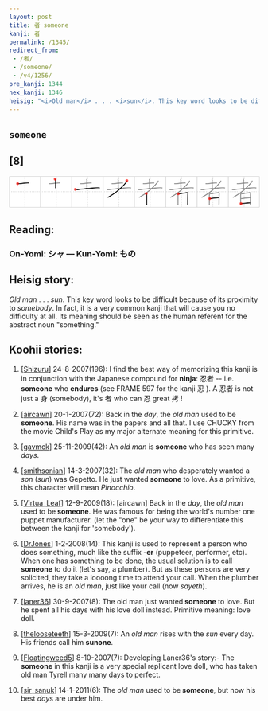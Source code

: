 ```yaml
---
layout: post
title: 者 someone
kanji: 者
permalink: /1345/
redirect_from:
 - /者/
 - /someone/
 - /v4/1256/
pre_kanji: 1344
nex_kanji: 1346
heisig: "<i>Old man</i> . . . <i>sun</i>. This key word looks to be difficult because of its proximity to <i>somebody</i>. In fact, it is a very common kanji that will cause you no difficulty at all. Its meaning should be seen as the human referent for the abstract noun &quot;something.&quot;"
---
```


## `someone`

## [8]

<div class="stroke"><img src="../images/E88085.png" /></div>

## Reading:

### On-Yomi: シャ &mdash; Kun-Yomi: もの

## Heisig story:

<i>Old man</i> . . . <i>sun</i>. This key word looks to be difficult because of its proximity to <i>somebody</i>. In fact, it is a very common kanji that will cause you no difficulty at all. Its meaning should be seen as the human referent for the abstract noun &quot;something.&quot;

## Koohii stories:

1) [<a href="http://kanji.koohii.com/profile/Shizuru">Shizuru</a>] 24-8-2007(196): I find the best way of memorizing this kanji is in conjunction with the Japanese compound for <strong>ninja</strong>: 忍者 -- i.e.<strong> someone</strong> who <strong>endures</strong> (see FRAME 597 for the kanji 忍 ). A 忍者 is not just a 身 (somebody), it&#039;s 者 who can 忍 great 拷 !

2) [<a href="http://kanji.koohii.com/profile/aircawn">aircawn</a>] 20-1-2007(72): Back in the <em>day</em>, the <em>old man</em> used to be<strong> someone</strong>. His name was in the papers and all that. I use CHUCKY from the movie Child&#039;s Play as my major alternate meaning for this primitive.

3) [<a href="http://kanji.koohii.com/profile/gavmck">gavmck</a>] 25-11-2009(42): An <em>old man</em> is<strong> someone</strong> who has seen many <em>days</em>.

4) [<a href="http://kanji.koohii.com/profile/smithsonian">smithsonian</a>] 14-3-2007(32): The <em>old man</em> who desperately wanted a <em>son</em> (<em>sun</em>) was Gepetto. He just wanted<strong> someone</strong> to love. As a primitive, this character will mean <em>Pinocchio</em>.

5) [<a href="http://kanji.koohii.com/profile/Virtua_Leaf">Virtua_Leaf</a>] 12-9-2009(18): [aircawn] Back in the <em>day</em>, the <em>old man</em> used to be<strong> someone</strong>. He was famous for being the world&#039;s number one puppet manufacturer. (let the &quot;one&quot; be your way to differentiate this between the kanji for &#039;somebody&#039;).

6) [<a href="http://kanji.koohii.com/profile/DrJones">DrJones</a>] 1-2-2008(14): This kanji is used to represent a person who does something, much like the suffix <strong>-er</strong> (puppeteer, performer, etc). When one has something to be done, the usual solution is to call<strong> someone</strong> to do it (let&#039;s say, a plumber). But as these persons are very solicited, they take a loooong time to attend your call. When the plumber arrives, he is an <em>old man</em>, just like your call (now <em>sayeth</em>).

7) [<a href="http://kanji.koohii.com/profile/laner36">laner36</a>] 30-9-2007(8): The old man just wanted<strong> someone</strong> to love. But he spent all his days with his love doll instead. Primitive meaning: love doll.

8) [<a href="http://kanji.koohii.com/profile/thelooseteeth">thelooseteeth</a>] 15-3-2009(7): An <em>old man</em> rises with the <em>sun</em> every day. His friends call him <strong>sunone</strong>.

9) [<a href="http://kanji.koohii.com/profile/Floatingweed5">Floatingweed5</a>] 8-10-2007(7): Developing Laner36&#039;s story:- The<strong> someone</strong> in this kanji is a very special replicant love doll, who has taken old man Tyrell many many days to perfect.

10) [<a href="http://kanji.koohii.com/profile/sir_sanuk">sir_sanuk</a>] 14-1-2011(6): The <em>old man</em> used to be<strong> someone</strong>, but now his best <em>day</em>s are under him.
